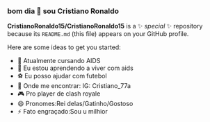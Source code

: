 ### bom dia 👋 sou Cristiano Ronaldo


**CristianoRonaldo15/CristianoRonaldo15** is a ✨ _special_ ✨ repository because its `README.md` (this file) appears on your GitHub profile.

Here are some ideas to get you started:

- 🏫 Atualmente cursando AIDS
- 🌱 Eu estou aprendendo a viver com aids
- ⚽ Eu posso ajudar com futebol
- 💬 Onde me encontrar: IG: Cristiano_77a
- 🎮 Pro player de clash royale
- 😄 Pronomes:Rei delas/Gatinho/Gostoso
- ⚡ Fato engraçado:Sou u milhior

